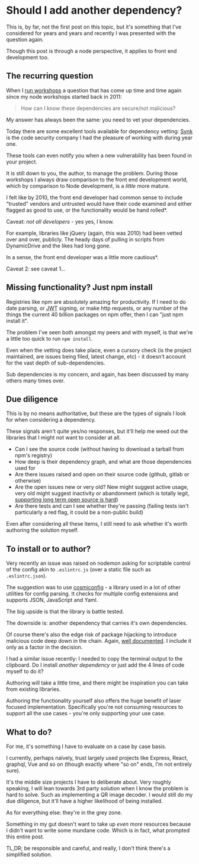 
# Should I add another dependency?

This is, by far, not the first post on this topic, but it's something that I've considered for years and years and recently I was presented with the question again.

Though this post is through a node perspective, it applies to front end development too.

<!--more-->

## The recurring question

When I [run workshops](https://leftlogic.com/training/) a question that has come up time and time again since my node workshops started back in 2011:

> How can I know these dependencies are secure/not malicious?

My answer has always been the same: you need to vet your dependencies.

Today there are some excellent tools available for dependency vetting: [Synk](https://snyk.io) is the code security company I had the pleasure of working with during year one.

These tools can even notify you when a new vulnerability has been found in your project.

It is still down to you, the author, to manage the problem. During those workshops I always draw comparison to the front end development world, which by comparison to Node development, is a _little_ more mature.

I felt like by 2010, the front end developer had common sense to include "trusted" vendors and untrusted would have their code examined and either flagged as good to use, or the functionality would be hand rolled*.

Caveat: _not all developers_ - yes yes, I know. 

For example, libraries like jQuery (again, this was 2010) had been vetted over and over, publicly. The heady days of pulling in scripts from DynamicDrive and the likes had long gone.

In a sense, the front end developer was a little more cautious*.

Caveat 2: see caveat 1…

## Missing functionality? Just npm install

Registries like npm are absolutely amazing for productivity. If I need to do date parsing, or <abbr title="Jason Web Tokens">JWT</abbr> signing, or make http requests, or any number of the things the current 40 billion packages on npm offer, then I can "just npm install it".

The problem I've seen both amongst my peers and with myself, is that we're a little too quick to run `npm install`.

Even when the vetting does take place, even a cursory check (is the project maintained, are issues being filed, latest change, etc) - it doesn't account for the vast depth of sub-dependencies.

Sub dependencies is my concern, and again, has been discussed by many others many times over.

## Due diligence

This is by no means authoritative, but these are the types of signals I look for when considering a dependency.

These signals aren't quite yes/no responses, but it'll help me weed out the libraries that I might not want to consider at all.

- Can I see the source code (without having to download a tarball from npm's registry)
- How deep is their dependency graph, and what are those dependencies used for
- Are there issues raised and open on their source code (github, gitlab or otherwise)
- Are the open issues new or very old? New might suggest active usage, very old might suggest inactivity or abandonment (which is totally legit, [supporting long term open source is hard](https://remysharp.com/2018/01/10/open-source-with-a-cap-in-hand))
- Are there tests and can I see whether they're passing (failing tests isn't particularly a red flag, it could be a non-public build)

Even after considering all these items, I still need to ask whether it's worth authoring the solution myself.

## To install or to author?

Very recently an issue was raised on nodemon asking for scriptable control of the config akin to `.eslintrc.js` (over a static file such as `.eslintrc.json`).

The suggestion was to use [cosmiconfig](https://www.npmjs.com/package/cosmiconfig) - a library used in a lot of other utilities for config parsing. It checks for multiple config extensions and supports JSON, JavaScript and Yaml.

The big upside is that the library is battle tested.

The downside is: another dependency that carries it's own dependencies.

Of course there's also the edge risk of package hijacking to introduce malicious code deep down in the chain. Again, [well documented](https://snyk.io/blog/malicious-code-found-in-npm-package-event-stream/). I include it only as a factor in the decision.

I had a similar issue recently: I needed to copy the terminal output to the clipboard. Do I install _another dependency_ or just add the 4 lines of code myself to do it?

Authoring will take a little time, and there might be inspiration you can take from existing libraries. 

Authoring the functionality yourself also offers the huge benefit of laser focused implementation. Specifically you're not consuming resources to support all the use cases - you're only supporting your use case.

## What to do?

For me, it's something I have to evaluate on a case by case basis.

I currently, perhaps naïvely, trust largely used projects like Express, React, graphql, Vue and so on (though exactly where "so on" ends, I'm not entirely sure).

It's the middle size projects I have to deliberate about. Very roughly speaking, I will lean towards 3rd party solution when I know the problem is hard to solve. Such as implementing a QR image decoder. I would still do my due diligence, but it'll have a higher likelihood of being installed.

As for everything else: they're in the grey zone.

Something in my gut doesn't want to take up _even more_ resources because I didn't want to write some mundane code. Which is in fact, what prompted this entire post.

TL,DR; be responsible and careful, and really, I don't think there's a simplified solution.